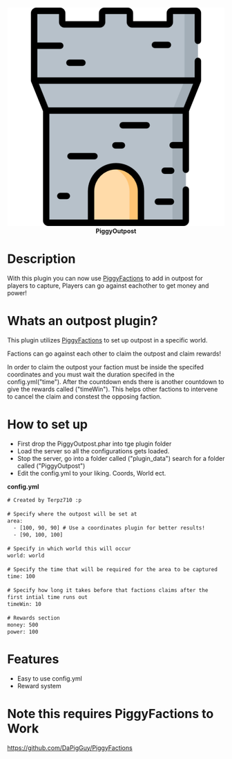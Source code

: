 <p align="center">
    <a href="https://github.com/Terpz710/PiggyOutpost/blob/main/icon.png"><img src="https://github.com/Terpz710/PiggyOutpost/blob/main/icon.png"></img></a><br>
    <b>PiggyOutpost</b>

# Description

With this plugin you can now use [PiggyFactions](https://github.com/DaPigGuy/PiggyFactions) to add in outpost for players to capture, Players can go against eachother to get money and power!

# Whats an outpost plugin?

This plugin utilizes [PiggyFactions](https://github.com/DaPigGuy/PiggyFactions) to set up outpost in a specific world.

Factions can go against each other to claim the outpost and claim rewards!

In order to claim the outpost your faction must be inside the specifed coordinates and you must wait the duration specifed in the config.yml("time"). After the countdown ends there is another countdown to give the rewards called ("timeWin"). This helps other factions to intervene to cancel the claim and constest the opposing faction.

# How to set up

* First drop the PiggyOutpost.phar into tge plugin folder
* Load the server so all the configurations gets loaded.
* Stop the server, go into a folder called ("plugin_data") search for a folder called ("PiggyOutpost")
* Edit the config.yml to your liking. Coords, World ect.

**config.yml**

```
# Created by Terpz710 :p

# Specify where the outpost will be set at
area:
  - [100, 90, 90] # Use a coordinates plugin for better results!
  - [90, 100, 100]

# Specify in which world this will occur
world: world

# Specify the time that will be required for the area to be captured
time: 100

# Specify how long it takes before that factions claims after the first intial time runs out
timeWin: 10

# Rewards section
money: 500
power: 100
```

# Features

* Easy to use config.yml
* Reward system

# Note this requires PiggyFactions to Work

https://github.com/DaPigGuy/PiggyFactions
